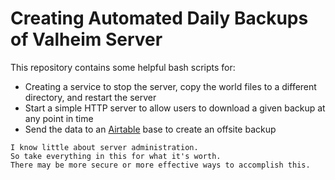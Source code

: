 # Creating Automated Daily Backups of Valheim Server
This repository contains some helpful bash scripts for:
 * Creating a service to stop the server, copy the world files to a different directory, and restart the server
 * Start a simple HTTP server to allow users to download a given backup at any point in time
 * Send the data to an [Airtable](https://airtable.com) base to create an offsite backup

```
I know little about server administration.  
So take everything in this for what it's worth.
There may be more secure or more effective ways to accomplish this.
```


